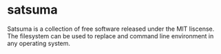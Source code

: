 # satsuma
Satsuma is a collection of free software released under the MIT liscense. The filesystem can be used to replace and command line environment in any operating system.
